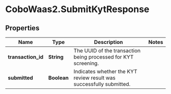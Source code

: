 # CoboWaas2.SubmitKytResponse

## Properties

Name | Type | Description | Notes
------------ | ------------- | ------------- | -------------
**transaction_id** | **String** | The UUID of the transaction being processed for KYT screening. | 
**submitted** | **Boolean** | Indicates whether the KYT review result was successfully submitted. | 


